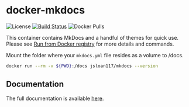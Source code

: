 # docker-mkdocs

![License](https://img.shields.io/badge/License-GPLv3-blue.svg)
[![Build Status](https://travis-ci.com/jsloan117/docker-mkdocs.svg?branch=master)](https://travis-ci.com/jsloan117/docker-mkdocs)
![Docker Pulls](https://img.shields.io/docker/pulls/jsloan117/mkdocs.svg)

This container contains MkDocs and a handful of themes for quick use. Please see [Run from Docker registry](http://jsloan117.github.io/docker-mkdocs/run-from-docker-registry) for more details and commands.

Mount the folder where your `mkdocs.yml` file resides as a volume to /docs.

``` bash
docker run --rm -v ${PWD}:/docs jsloan117/mkdocs --version
```

## Documentation

The full documentation is available [here](http://jsloan117.github.io/docker-mkdocs).
